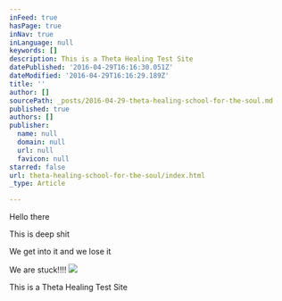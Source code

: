 ```yaml
---
inFeed: true
hasPage: true
inNav: true
inLanguage: null
keywords: []
description: This is a Theta Healing Test Site
datePublished: '2016-04-29T16:16:30.051Z'
dateModified: '2016-04-29T16:16:29.189Z'
title: ''
author: []
sourcePath: _posts/2016-04-29-theta-healing-school-for-the-soul.md
published: true
authors: []
publisher:
  name: null
  domain: null
  url: null
  favicon: null
starred: false
url: theta-healing-school-for-the-soul/index.html
_type: Article

---
```

Hello there

This is deep shit

We get into it and we lose it

We are stuck!!!!
![](https://the-grid-user-content.s3-us-west-2.amazonaws.com/69a86263-e774-4008-a9bb-8789d05e6a3d.jpg)

This is a Theta Healing Test Site